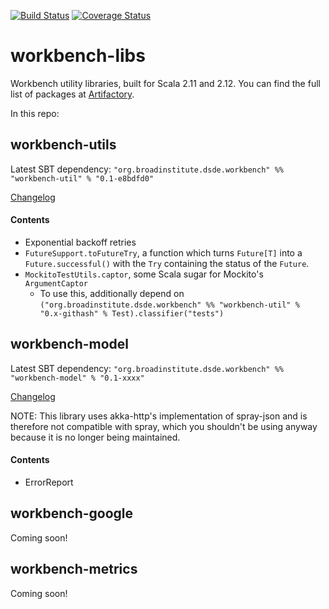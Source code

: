 [![Build Status](https://travis-ci.org/broadinstitute/workbench-libs.svg?branch=develop)](https://travis-ci.org/broadinstitute/workbench-libs) [![Coverage Status](https://coveralls.io/repos/github/broadinstitute/workbench-libs/badge.svg?branch=develop)](https://coveralls.io/github/broadinstitute/workbench-libs?branch=develop)

# workbench-libs
Workbench utility libraries, built for Scala 2.11 and 2.12. You can find the full list of packages at [Artifactory](https://broadinstitute.jfrog.io/broadinstitute/webapp/#/artifacts/browse/tree/General/libs-release-local/org/broadinstitute/dsde/workbench/).

In this repo:

## workbench-utils

Latest SBT dependency: `"org.broadinstitute.dsde.workbench" %% "workbench-util" % "0.1-e8bdfd0"`

[Changelog](util/CHANGELOG.md)

#### Contents

- Exponential backoff retries
- `FutureSupport.toFutureTry`, a function which turns `Future[T]` into a `Future.successful()` with the `Try` containing the status of the `Future`. 
- `MockitoTestUtils.captor`, some Scala sugar for Mockito's `ArgumentCaptor`
    - To use this, additionally depend on `("org.broadinstitute.dsde.workbench" %% "workbench-util" % "0.x-githash" % Test).classifier("tests")`

## workbench-model

Latest SBT dependency: `"org.broadinstitute.dsde.workbench" %% "workbench-model" % "0.1-xxxx"`

[Changelog](model/CHANGELOG.md)

NOTE: This library uses akka-http's implementation of spray-json and is therefore not compatible with spray, which you shouldn't be using anyway because it is no longer being maintained.

#### Contents

- ErrorReport

## workbench-google

Coming soon!

## workbench-metrics

Coming soon!